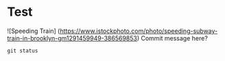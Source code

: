 # Test

![Speeding Train] (https://www.istockphoto.com/photo/speeding-subway-train-in-brooklyn-gm1291459949-386569853)
Commit message here?
```
git status
```

